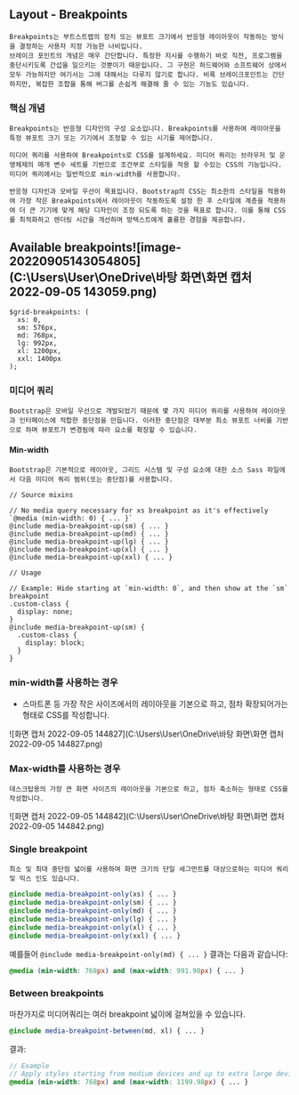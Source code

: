 ## Layout - Breakpoints

```
Breakpoints는 부트스트랩의 장치 또는 뷰포트 크기에서 반응형 레이아웃이 작동하는 방식을 결정하는 사용자 지정 가능한 너비입니다.
브레이크 포인트의 개념은 매우 간단합니다. 특정한 지시를 수행하기 바로 직전, 프로그램을 중단시키도록 간섭을 일으키는 것뿐이기 때문입니다. 그 구현은 하드웨어와 소프트웨어 상에서 모두 가능하지만 여기서는 그에 대해서는 다루지 않기로 합니다. 비록 브레이크포인트는 간단하지만, 복잡한 조합을 통해 버그를 손쉽게 해결해 줄 수 있는 기능도 있습니다.
```

### 핵심 개념

```
Breakpoints는 반응형 디자인의 구성 요소입니다. Breakpoints를 사용하여 레이아웃을 특정 뷰포트 크기 또는 기기에서 조정할 수 있는 시기를 제어합니다.

미디어 쿼리를 사용하여 Breakpoints로 CSS를 설계하세요. 미디어 쿼리는 브라우저 및 운영체제의 매개 변수 세트를 기반으로 조건부로 스타일을 적용 할 수있는 CSS의 기능입니다. 미디어 쿼리에서는 일반적으로 min-width를 사용합니다.

반응형 디자인과 모바일 우선이 목표입니다. Bootstrap의 CSS는 최소한의 스타일을 적용하여 가장 작은 Breakpoints에서 레이아웃이 작동하도록 설정 한 후 스타일에 계층을 적용하여 더 큰 기기에 맞게 해당 디자인이 조정 되도록 하는 것을 목표로 합니다. 이를 통해 CSS를 최적화하고 렌더링 시간을 개선하며 방텍스트에게 훌륭한 경험을 제공합니다.
```

## Available breakpoints![image-20220905143054805](C:\Users\User\OneDrive\바탕 화면\화면 캡처 2022-09-05 143059.png)

```
$grid-breakpoints: (
  xs: 0,
  sm: 576px,
  md: 768px,
  lg: 992px,
  xl: 1200px,
  xxl: 1400px
);
```



### 미디어 쿼리

```
Bootstrap은 모바일 우선으로 개발되었기 때문에 몇 가지 미디어 쿼리를 사용하여 레이아웃과 인터페이스에 적합한 중단점을 만듭니다. 이러한 중단점은 대부분 최소 뷰포트 너비를 기반으로 하며 뷰포트가 변경됨에 따라 요소를 확장할 수 있습니다.
```



#### Min-width

```
Bootstrap은 기본적으로 레이아웃, 그리드 시스템 및 구성 요소에 대한 소스 Sass 파일에서 다음 미디어 쿼리 범위(또는 중단점)를 사용합니다.

// Source mixins

// No media query necessary for xs breakpoint as it's effectively `@media (min-width: 0) { ... }`
@include media-breakpoint-up(sm) { ... }
@include media-breakpoint-up(md) { ... }
@include media-breakpoint-up(lg) { ... }
@include media-breakpoint-up(xl) { ... }
@include media-breakpoint-up(xxl) { ... }

// Usage

// Example: Hide starting at `min-width: 0`, and then show at the `sm` breakpoint
.custom-class {
  display: none;
}
@include media-breakpoint-up(sm) {
  .custom-class {
    display: block;
  }
}

```

### min-width를 사용하는 경우

- 스마트폰 등 가장 작은 사이즈에서의 레이아웃을 기본으로 하고, 점차 확장되어가는 형태로 CSS를 작성합니다.

![화면 캡처 2022-09-05 144827](C:\Users\User\OneDrive\바탕 화면\화면 캡처 2022-09-05 144827.png)



### Max-width를 사용하는 경우

```
데스크탑용의 가장 큰 화면 사이즈의 레이아웃을 기본으로 하고, 점차 축소하는 형태로 CSS를 작성합니다.
```

![화면 캡처 2022-09-05 144842](C:\Users\User\OneDrive\바탕 화면\화면 캡처 2022-09-05 144842.png)

### Single breakpoint

```
최소 및 최대 중단점 넓이를 사용하여 화면 크기의 단일 세그먼트를 대상으로하는 미디어 쿼리 및 믹스 인도 있습니다.
```

```scss
@include media-breakpoint-only(xs) { ... }
@include media-breakpoint-only(sm) { ... }
@include media-breakpoint-only(md) { ... }
@include media-breakpoint-only(lg) { ... }
@include media-breakpoint-only(xl) { ... }
@include media-breakpoint-only(xxl) { ... }
```

예를들어 `@include media-breakpoint-only(md) { ... }` 결과는 다음과 같습니다:

```scss
@media (min-width: 768px) and (max-width: 991.98px) { ... }
```

### Between breakpoints  

마찬가지로 미디어쿼리는 여러 breakpoint 넓이에 걸쳐있을 수 있습니다.

```scss
@include media-breakpoint-between(md, xl) { ... }
```

결과:

```scss
// Example
// Apply styles starting from medium devices and up to extra large devices
@media (min-width: 768px) and (max-width: 1199.98px) { ... }
```